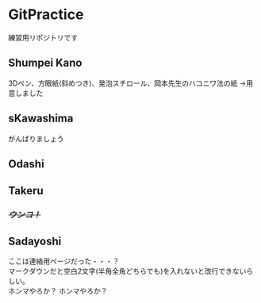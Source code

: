 ﻿# GitPractice
練習用リポジトリです

## Shumpei Kano
3Dペン、方眼紙(斜めつき)、発泡スチロール、岡本先生のハコニワ法の紙
→用意しました

## sKawashima
がんばりましょう

## Odashi

## Takeru
### ~~***ウンコ！***~~

## Sadayoshi
ここは連絡用ページだった・・・？  
マークダウンだと空白2文字(半角全角どちらでも)を入れないと改行できないらしい。  
ホンマやろか？
ホンマやろか？